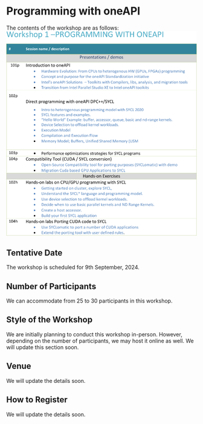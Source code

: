 # Programming with oneAPI

The contents of the workshop are as follows:
![OneAPI programming](Images/one_api_programming.png)

## Tentative Date

The workshop is scheduled for 9th September, 2024.

## Number of Participants

We can accommodate from 25 to 30 participants in this workshop.

## Style of the Workshop

We are initially planning to conduct this workshop in-person. However, depending on the number of participants, we may host it online as well. We will update this section soon.

## Venue

We will update the details soon.

## How to Register

We will update the details soon.